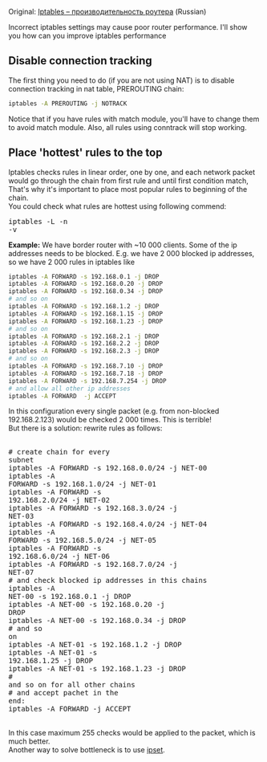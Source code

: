 Original: [Iptables – производительность роутера](http://centos.alt.ru/?p=32) (Russian)


Incorrect iptables settings may cause poor router performance. I'll show you how can you improve iptables performance

## Disable connection tracking

The first thing you need to do (if you are not using NAT) is to disable connection tracking in nat table, PREROUTING chain:
```Bash
iptables -A PREROUTING -j NOTRACK
```
Notice that if you have rules with match module, you'll have to change them to avoid match module. Also, all rules using conntrack will stop working.

## Place 'hottest' rules to the top

<!-- TEASER_END -->

Iptables checks rules in linear order, one by one, and each network packet would go through the chain from first rule and until first condition match, That's why it's important to place most popular rules to beginning of the chain. <br>You could check what rules are hottest using following commend:<br><pre class="brush: bash">iptables -L -n -v<br></pre><b>Example:</b> We have border router with ~10 000 clients. Some of the ip addresses needs to be blocked. E.g. we have 2 000 blocked ip addresses, so we have 2 000 rules in iptables like
```Bash
iptables -A FORWARD -s 192.168.0.1 -j DROP
iptables -A FORWARD -s 192.168.0.20 -j DROP
iptables -A FORWARD -s 192.168.0.34 -j DROP
# and so on
iptables -A FORWARD -s 192.168.1.2 -j DROP
iptables -A FORWARD -s 192.168.1.15 -j DROP
iptables -A FORWARD -s 192.168.1.23 -j DROP
# and so on
iptables -A FORWARD -s 192.168.2.1 -j DROP
iptables -A FORWARD -s 192.168.2.2 -j DROP
iptables -A FORWARD -s 192.168.2.3 -j DROP
# and so on
iptables -A FORWARD -s 192.168.7.10 -j DROP
iptables -A FORWARD -s 192.168.7.18 -j DROP
iptables -A FORWARD -s 192.168.7.254 -j DROP
# and allow all other ip addresses
iptables -A FORWARD  -j ACCEPT
```


In this configuration every single packet (e.g. from non-blocked 192.168.2.123) would be checked 2 000 times. This is terrible!<br>But there is a solution: rewrite rules as follows:<br><br><pre class="brush: bash"># create chain for every subnet<br>iptables -A FORWARD -s 192.168.0.0/24 -j NET-00<br>iptables -A FORWARD -s 192.168.1.0/24 -j NET-01<br>iptables -A FORWARD -s 192.168.2.0/24 -j NET-02<br>iptables -A FORWARD -s 192.168.3.0/24 -j NET-03<br>iptables -A FORWARD -s 192.168.4.0/24 -j NET-04<br>iptables -A FORWARD -s 192.168.5.0/24 -j NET-05<br>iptables -A FORWARD -s 192.168.6.0/24 -j NET-06<br>iptables -A FORWARD -s 192.168.7.0/24 -j NET-07<br># and check blocked ip addresses in this chains<br>iptables -A NET-00 -s 192.168.0.1 -j DROP<br>iptables -A NET-00 -s 192.168.0.20 -j DROP<br>iptables -A NET-00 -s 192.168.0.34 -j DROP<br># and so on<br>iptables -A NET-01 -s 192.168.1.2 -j DROP<br>iptables -A NET-01 -s 192.168.1.25 -j DROP<br>iptables -A NET-01 -s 192.168.1.23 -j DROP<br># and so on for all other chains<br># and accept pachet in the end:<br>iptables -A FORWARD  -j ACCEPT<br></pre><br>In this case maximum 255 checks would be applied to the packet, which is much better.<br>Another way to solve bottleneck is to use <a href="http://ipset.netfilter.org/">ipset</a>.</div></body></html>
